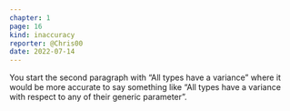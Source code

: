 ```yaml
---
chapter: 1
page: 16
kind: inaccuracy
reporter: @Chris00
date: 2022-07-14
---
```

You start the second paragraph with “All types have a variance” where
it would be more accurate to say something like “All types have a
variance with respect to any of their generic parameter”.
